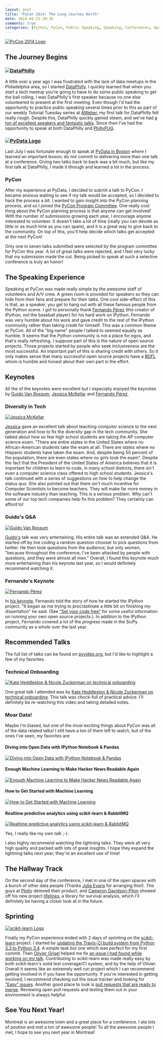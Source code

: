 ```yaml
---
layout: post
title: "PyCon 2014: The Long Journey North"
date: 2014-04-23 20:36
comments: true
categories: [Python, PyCon, Public Speaking, Speaking, Conferences, Open Source, Community]
---
```

[![PyCon 2014 Logo](https://raw.githubusercontent.com/mdbecker/static_files/master/pycon/pycon2014-logo.png)](https://us.pycon.org/2014/)

## The Journey Begins
### [![DataPhilly](https://raw.githubusercontent.com/mdbecker/static_files/master/pycon/dataphilly.png)](http://www.meetup.com/DataPhilly/)

A little over a year ago I was frustrated with the lack of data meetups in the Philadelphia area, so I started [DataPhilly](http://www.meetup.com/DataPhilly/). I quickly learned that when you start a tech meetup you're going to have to do some public speaking to get the ball rolling. I was DataPhilly's first speaker because no one else volunteered to present at the first meeting. Even though I'd had the opportunity to practice public speaking several times prior to this as part of our weekly Tutorial Tuesday series at [AWeber](http://www.aweber.com), my first talk for DataPhilly felt really rough. Despite this, DataPhilly quickly gained steam, and we've had [a ton of excellent speakers and fantastic talks](http://www.meetup.com/DataPhilly/events/past/?scroll=true). Since then I've had the opportunity to speak at both DataPhilly and [PhillyPUG](http://www.meetup.com/phillypug/).

### [![PyData Logo](https://raw.githubusercontent.com/mdbecker/static_files/master/pycon/pydatalogo-generic.png)](http://pydata.org/bos2013/)

Last July I was fortunate enough to speak at [PyData in Boston](http://vimeo.com/73628112) where I learned an important lesson; do not commit to delivering more than one talk at a conference. Giving two talks back to back was a bit much, but like my first talk at DataPhilly, I made it through and learned a lot in the process.

### PyCon
After my experience at PyData, I decided to submit a talk to PyCon. I became anxious waiting to see if my talk would be accepted, so I decided to hack the process a bit. I wanted to gain insight into the PyCon planning process, and so I joined the [PyCon Program Committee](https://mail.python.org/mailman/listinfo/pycon-pc). One really cool thing about the PyCon planning process is that anyone can get involved! With the number of submissions growing each year, I encourage anyone interested to volunteer. It doesn't take a lot of time (really you can devote as little or as much time as you can spare), and it is a great way to give back to the community. On top of this, you'll help decide which talks get accepted at the next PyCon!

Only one in seven talks submitted were selected by the program committee for PyCon this year. A lot of great talks were rejected, and I feel very lucky that my submission made the cut. Being picked to speak at such a selective conference is truly an honor!

## The Speaking Experience
Speaking at PyCon was made really simple by the awesome staff of volunteers and A/V crew. A green room is provided for speakers so they can hide from their fans and prepare for their talks. One cool side-effect of this is that, as a speaker, you get to hang out with all these famous people from the Python scene. I got to personally thank [Fernando Pérez](http://fperez.org) (the creator of IPython, not the baseball player) for his hard work on IPython. Fernando was very humble about his work and gave credit to the rest of the IPython community rather than taking credit for himself. This was a common theme at PyCon. All of the "big name" people I talked to seemed equally as humble. It seems that the Python community is not a place for egos, and that's really refreshing. I suppose part of this is the nature of open source projects. Those projects started by people who seek inclusiveness are the most successful. An important part of this is sharing credit with others. So it only makes sense that many successful open source projects have a [BDFL](http://en.wikipedia.org/wiki/Benevolent_Dictator_for_Life) whom is humble and honest about their own part in the effort.

## Keynotes
All the of the keynotes were excellent but I especially enjoyed the keynotes by [Guido Van Rossum](http://pyvideo.org/video/2686/keynote-guido-van-rossum-0), [Jessica McKellar](http://pyvideo.org/video/2684/keynote-jessica-mckellar) and [Fernando Pérez](http://pyvideo.org/video/2683/keynote-fernando-perez).

### Diversity in Tech
[![Jessica McKellar](https://raw.githubusercontent.com/mdbecker/static_files/master/pycon/Jessica_McKellar.png)](http://pyvideo.org/video/2684/keynote-jessica-mckellar)

[Jessica](http://jesstess.com/) gave an excellent talk about teaching computer science to the next generation and how to fix the diversity gap in the tech community. She talked about how so few high school students are taking the AP computer science exam. "There are entire states in the United States where no African-American students take the exam at all. There are states where no Hispanic students have taken the exam. And, despite being 50 percent of the population, there are even states where no girls took the exam". Despite the fact that the President of the United States of America believes that it is important for children to learn to code, in many school districts, there isn't even a computer science class offered to high school students. Jessica's talk continued with a series of suggestions on how to help change the status quo. She also pointed out that there isn't much incentive for Computer Scientists to become teachers. They will make far more money in the software industry than teaching. This is a serious problem. Why can't some of our top tech companies help fix this problem? They certainly can afford to!

### Guido's Q&A
[![Guido Van Rossum](https://raw.githubusercontent.com/mdbecker/static_files/master/pycon/Guido.png)](http://pyvideo.org/video/2686/keynote-guido-van-rossum-0)

[Guido's](https://www.python.org/~guido/) talk was very entertaining. His entire talk was an extended Q&A. He started off by live coding a random question chooser to pick questions from twitter. He then took questions from the audience, but only women, "because throughout the conference, I've been attacked by people with questions, and they were almost all men." Overall, I found this keynote much more entertaining than his keynote last year, so I would definitely recommend watching it.

### Fernando's Keynote
[![Fernando Pérez](https://raw.githubusercontent.com/mdbecker/static_files/master/pycon/Fernando.png)](http://pyvideo.org/video/2683/keynote-fernando-perez)

In [his keynote](http://pyvideo.org/video/2683/keynote-fernando-perez), Fernando told the story of how he started the IPython project. "It began as me trying to procrastinate a little bit on finishing my dissertation" he said. (See ["Set your code free"](http://pyvideo.org/video/2637/set-your-code-free-releasing-and-maintaining-an) for some useful information on running your own open source projects.). In addition to the IPython project, Fernando covered a lot of the progress made in the SciPy community as a whole over the last year.

## Recommended Talks
The full list of talks can be found on [pyvideo.org](http://pyvideo.org/category/50/pycon-us-2014), but I'd like to highlight a few of my favorites.

### Technical Onboarding

[![Kate Heddleston & Nicole Zuckerman on technical onboarding](https://raw.githubusercontent.com/mdbecker/static_files/master/pycon/Heddleston_Zuckerman.png)](http://pyvideo.org/video/2661/technical-on-boarding-training-and-mentoring)

One great talk I attended was by [Kate Heddleston & Nicole Zuckerman on technical onboarding](http://pyvideo.org/video/2661/technical-on-boarding-training-and-mentoring). This talk was chock-full of practical advice. I'll definitely be re-watching this video and taking detailed notes.

### Moar Data!
Maybe I'm biased, but one of the most exciting things about PyCon was all of the data related talks! I still have a ton of them left to watch, but of the ones I've seen, my favorites are:

#### Diving into Open Data with IPython Notebook & Pandas
[![Diving into Open Data with IPython Notebook & Pandas](https://raw.githubusercontent.com/mdbecker/static_files/master/pycon/Julia_Evans.png)](http://pyvideo.org/video/2657/diving-into-open-data-with-ipython-notebook-pan-0)

#### Enough Machine Learning to Make Hacker News Readable Again
[![Enough Machine Learning to Make Hacker News Readable Again](https://raw.githubusercontent.com/mdbecker/static_files/master/pycon/Ned_Jackson_Lovely.png)](http://pyvideo.org/video/2612/enough-machine-learning-to-make-hacker-news-reada)

#### How to Get Started with Machine Learning
[![How to Get Started with Machine Learning](https://raw.githubusercontent.com/mdbecker/static_files/master/pycon/Melanie_Warrick.png)](http://pyvideo.org/video/2604/how-to-get-started-with-machine-learning)

#### Realtime predictive analytics using scikit-learn & RabbitMQ
[![Realtime predictive analytics using scikit-learn & RabbitMQ](https://raw.githubusercontent.com/mdbecker/static_files/master/pycon/Becker.png)](http://pyvideo.org/video/2606/realtime-predictive-analytics-using-scikit-learn)

Yes, I really like my own talk ;-).

I also highly recommend watching the lightning talks. They were all very high quality and packed with lots of great insights. I hope they expand the lightning talks next year; they're an excellent use of time!

## The Hallway Track
On the second day of the conference, I met in one of the open spaces with a bunch of other data people (Thanks [Julia Evans](http://jvns.ca) for arranging this!). The guys at [Plotly](http://plot.ly) demoed their product, and [Cameron Davidson-Pilon](http://camdp.com) showed off his new project [lifelines](https://github.com/CamDavidsonPilon/lifelines), a library for survival analysis, which I'll definitely be having a closer look at in the future.

## Sprinting
[![scikit-learn Logo](https://raw.githubusercontent.com/mdbecker/static_files/master/pycon/scikit-learn-logo.png)](http://scikit-learn.org)

Finally my PyCon experience ended with 2 days of sprinting on the [scikit-learn](http://scikit-learn.org/) project. I started by [updating the Travis-CI build system from Python 3.3 to Python 3.4](https://github.com/scikit-learn/scikit-learn/pull/3059). A simple task but one which was perfect for my first commit. Then [Olivier Grisel](http://ogrisel.com/) helped me fix [an issue I had found while working on my talk](https://github.com/scikit-learn/scikit-learn/pull/3067). Contributing to scikit-learn was made really easy by both scikit-learn's solid test coverage/CI system, and by the help of Olivier. Overall it seems like an extremely well run project which I can recommend getting involved in if you have the opportunity. If you're interested in getting involved, I recommend checking out the issue tracker and looking for ["Easy" issues](https://github.com/scikit-learn/scikit-learn/issues?labels=Easy%2CDocumentation&state=open). Another good place to look is [pull requests that are ready to merge](https://github.com/scikit-learn/scikit-learn/search?o=desc&q=MRG&ref=cmdform&s=created&state=open&type=Issues). Reviewing open pull requests and testing them out in your environment is always helpful.

## See You Next Year!
Montreal is an awesome town and a great place for a conference. I ate lots of poutine and met a ton of awesome people! To all the awesome people I met, I hope to see you next year in Montreal!
